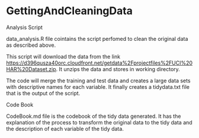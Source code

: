 # GettingAndCleaningData

Analysis Script

data_analysis.R file cointains the script perfomed to clean the original data as described above.


This script will download the data from the link https://d396qusza40orc.cloudfront.net/getdata%2Fprojectfiles%2FUCI%20HAR%20Dataset.zip. It unzips the data and stores in working directory.

The code will merge the training and test data and creates a large data sets with descriptive names for each variable. It finally creates a tidydata.txt file that is the output of the script.

Code Book

CodeBook.md file is the codebook of the tidy data generated. It has the explanation of the process to transform the original data to the tidy data and the description of each variable of the tidy data.
